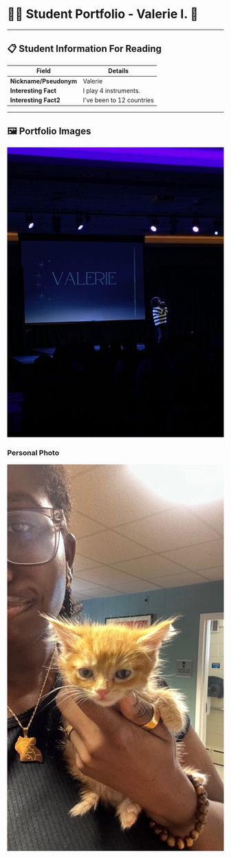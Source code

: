 # 👨‍🎓 Student Portfolio - Valerie I. 🚴

---

## 📋 Student Information For Reading

| **Field** | **Details** |
|-----------|-------------|
| **Nickname/Pseudonym** | Valerie |
| **Interesting Fact** | I play 4 instruments. |
| **Interesting Fact2** | I've been to 12 countries |

---

## 🖼️ Portfolio Images


![When I performed for The New Magazine](IMG_7304.jpeg)


### Personal Photo
![Me and my cat](IMG_8128.jpeg)


